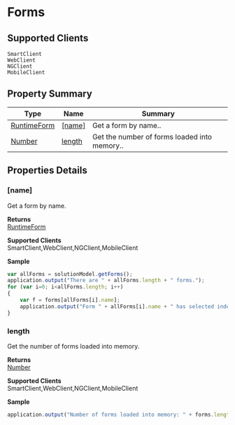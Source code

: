 #  Forms

## **Supported Clients**

    SmartClient
    WebClient
    NGClient
    MobileClient

## Property Summary

| Type                                                  | Name                    | Summary                                                                                                           |
| ----------------------------------------------------- | ----------------------- | ----------------------------------------------------------------------------------------------------------------- |
| [RuntimeForm](Forms/RuntimeForm.md) | [[name]](Forms.md#[name])                   | Get a form by name..                                    |
| [Number](JSLib/Number.md) | [length](Forms.md#length)                   | Get the number of forms loaded into memory..                                    |

## Properties Details

### [name]

Get a form by name.

**Returns**\
[RuntimeForm](Forms/RuntimeForm.md) 

**Supported Clients**\
SmartClient,WebClient,NGClient,MobileClient

**Sample**

```javascript
var allForms = solutionModel.getForms();
application.output("There are " + allForms.length + " forms.");
for (var i=0; i<allForms.length; i++) 
{
	var f = forms[allForms[i].name];
	application.output("Form " + allForms[i].name + " has selected index " + f.controller.getSelectedIndex());
}
```
### length

Get the number of forms loaded into memory.

**Returns**\
[Number](JSLib/Number.md) 

**Supported Clients**\
SmartClient,WebClient,NGClient,MobileClient

**Sample**

```javascript
application.output("Number of forms loaded into memory: " + forms.length);
```

